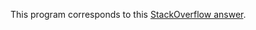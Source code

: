 This program corresponds to this [StackOverflow answer](https://stackoverflow.com/a/58033470/3899431).

